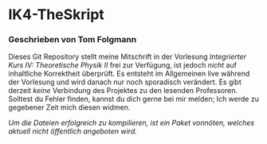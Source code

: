 # IK4-TheSkript
### Geschrieben von Tom Folgmann

Dieses Git Repository stellt meine Mitschrift in der Vorlesung _Integrierter Kurs IV: Theoretische Physik II_ frei zur Verfügung, ist jedoch _nicht_ auf inhaltliche Korrektheit überprüft. Es entsteht im Allgemeinen live während der Vorlesung und wird danach nur noch sporadisch verändert. Es gibt derzeit _keine_ Verbindung des Projektes zu den lesenden Professoren. 
Solltest du Fehler finden, kannst du dich gerne bei mir melden; Ich werde zu gegebener Zeit mich diesen widmen.


_Um die Dateien erfolgreich zu kompilieren, ist ein Paket vonnöten, welches aktuell nicht öffentlich angeboten wird._
